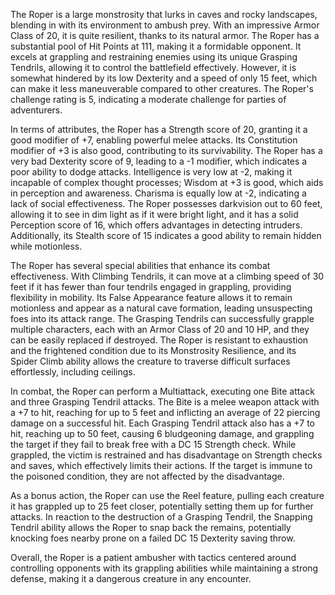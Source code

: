 The Roper is a large monstrosity that lurks in caves and rocky landscapes, blending in with its environment to ambush prey. With an impressive Armor Class of 20, it is quite resilient, thanks to its natural armor. The Roper has a substantial pool of Hit Points at 111, making it a formidable opponent. It excels at grappling and restraining enemies using its unique Grasping Tendrils, allowing it to control the battlefield effectively. However, it is somewhat hindered by its low Dexterity and a speed of only 15 feet, which can make it less maneuverable compared to other creatures. The Roper's challenge rating is 5, indicating a moderate challenge for parties of adventurers. 

In terms of attributes, the Roper has a Strength score of 20, granting it a good modifier of +7, enabling powerful melee attacks. Its Constitution modifier of +3 is also good, contributing to its survivability. The Roper has a very bad Dexterity score of 9, leading to a -1 modifier, which indicates a poor ability to dodge attacks. Intelligence is very low at -2, making it incapable of complex thought processes; Wisdom at +3 is good, which aids in perception and awareness. Charisma is equally low at -2, indicating a lack of social effectiveness. The Roper possesses darkvision out to 60 feet, allowing it to see in dim light as if it were bright light, and it has a solid Perception score of 16, which offers advantages in detecting intruders. Additionally, its Stealth score of 15 indicates a good ability to remain hidden while motionless.

The Roper has several special abilities that enhance its combat effectiveness. With Climbing Tendrils, it can move at a climbing speed of 30 feet if it has fewer than four tendrils engaged in grappling, providing flexibility in mobility. Its False Appearance feature allows it to remain motionless and appear as a natural cave formation, leading unsuspecting foes into its attack range. The Grasping Tendrils can successfully grapple multiple characters, each with an Armor Class of 20 and 10 HP, and they can be easily replaced if destroyed. The Roper is resistant to exhaustion and the frightened condition due to its Monstrosity Resilience, and its Spider Climb ability allows the creature to traverse difficult surfaces effortlessly, including ceilings.

In combat, the Roper can perform a Multiattack, executing one Bite attack and three Grasping Tendril attacks. The Bite is a melee weapon attack with a +7 to hit, reaching for up to 5 feet and inflicting an average of 22 piercing damage on a successful hit. Each Grasping Tendril attack also has a +7 to hit, reaching up to 50 feet, causing 6 bludgeoning damage, and grappling the target if they fail to break free with a DC 15 Strength check. While grappled, the victim is restrained and has disadvantage on Strength checks and saves, which effectively limits their actions. If the target is immune to the poisoned condition, they are not affected by the disadvantage.

As a bonus action, the Roper can use the Reel feature, pulling each creature it has grappled up to 25 feet closer, potentially setting them up for further attacks. In reaction to the destruction of a Grasping Tendril, the Snapping Tendril ability allows the Roper to snap back the remains, potentially knocking foes nearby prone on a failed DC 15 Dexterity saving throw.

Overall, the Roper is a patient ambusher with tactics centered around controlling opponents with its grappling abilities while maintaining a strong defense, making it a dangerous creature in any encounter.